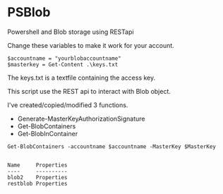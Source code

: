# PSBlob
Powershell and Blob storage using RESTapi

Change these variables to make it work for your account.
```
$accountname = "yourblobaccountname"
$masterkey = Get-Content .\keys.txt
```
The keys.txt is a textfile containing the access key.

This script use the REST api to interact with Blob object.

I've created/copied/modified 3 functions.
- Generate-MasterKeyAuthorizationSignature
- Get-BlobContainers
- Get-BlobInContainer


```
Get-BlobContainers -accountname $accountname -MasterKey $MasterKey


Name     Properties
----     ----------
blob2    Properties
restblob Properties
```
